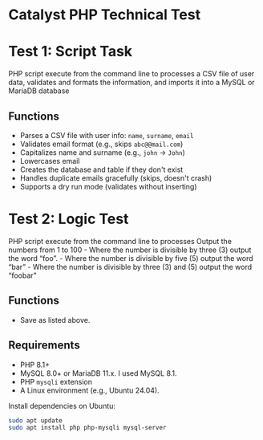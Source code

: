 # Catalyst PHP Technical Test

<h1>Test 1: Script Task</h1> 

<p>PHP script execute from the command line to processes a CSV file of user data, validates and formats the information, and imports it into a MySQL or MariaDB database</p>

## Functions

- Parses a CSV file with user info: `name`, `surname`, `email`
- Validates email format (e.g., skips `abc@@mail.com`)
- Capitalizes name and surname (e.g., `john` → `John`)
- Lowercases email
- Creates the database and table if they don't exist
- Handles duplicate emails gracefully (skips, doesn't crash)
- Supports a dry run mode (validates without inserting)

<h1>Test 2: Logic Test</h1> 

<p>PHP script execute from the command line to processes Output the numbers from 1 to 100
- Where the number is divisible by three (3) output the word “foo”.
- Where the number is divisible by five (5) output the word “bar”
- Where the number is divisible by three (3) and (5) output the word “foobar”</p>

## Functions

- Save as listed above.

## Requirements

- PHP 8.1+  
- MySQL 8.0+ or MariaDB 11.x. I used MySQL 8.1.
- PHP `mysqli` extension  
- A Linux environment (e.g., Ubuntu 24.04).

Install dependencies on Ubuntu:

```bash
sudo apt update
sudo apt install php php-mysqli mysql-server